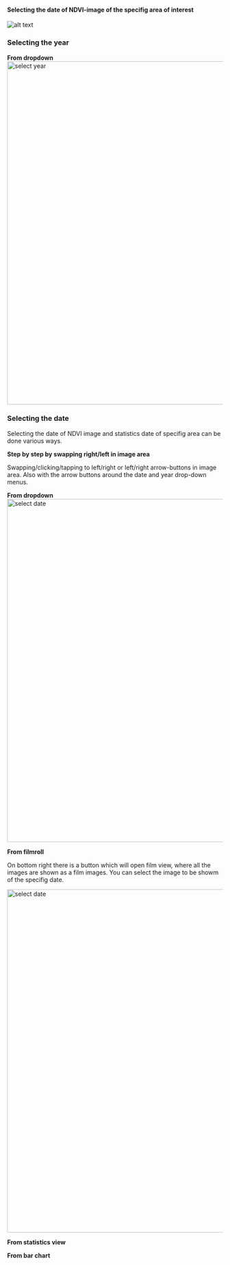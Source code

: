 #### Selecting the date of NDVI-image of the specifig area of interest


![alt text](../../animgif/select_date.gif)


### Selecting the year

**From dropdown** 
<img src="../../images/selecting_year.png" alt="select year" width="800"/>


### Selecting the date

Selecting the date of NDVI image and statistics date of specifig area can be done various ways.

**Step by step by swapping right/left in image area** 

Swapping/clicking/tapping to left/right or left/right arrow-buttons in image area.
Also with the arrow buttons around the date and year drop-down menus.

**From dropdown** 
<img src="../../images/selecting_date.png" alt="select date" width="800"/>

**From filmroll** 

On bottom right there is a button which will open film view, where all the images are shown as a film images.
You can select the image to be showm of the specifig date.

<img src="../../images/selecting_date_film.png" alt="select date" width="800"/>

**From statistics view**

**From bar chart**
